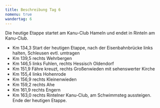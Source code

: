 ```yaml
---
title: Beschreibung Tag 6
nomenu: true
wandertag: 6 
---
```


Die heutige Etappe startet am Kanu-Club Hameln und endet in Rinteln am Kanu-Club.

- Km 134,3 Start der heutigen Etappe, nach der Eisenbahnbrücke links halten, Schleusen evtl. umtragen
-	Km 139,5 rechts Wehrbergen
-	Km 146,5 links Fuhlen, rechts Hessisch Oldendorf
-	Km 151,9 Fähre kreuzt, rechts Großenwieden mit sehenswerter Kirche
-	Km 155,4 links Hohenrode
-	Km 156,9 rechts Kleinenwieden
-	Km 159,2 rechts Ahe
-	Km 161,9 rechts Engern
-	Km 163,0 rechts Rintelner Kanu-Club, am Schwimmsteg aussteigen. Ende der heutigen Etappe.



